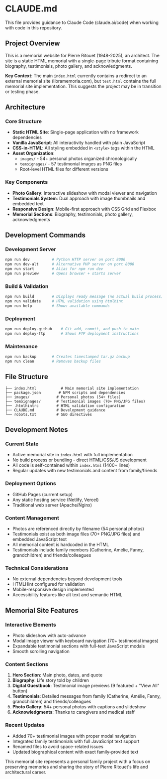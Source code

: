 # CLAUDE.md

This file provides guidance to Claude Code (claude.ai/code) when working with code in this repository.

## Project Overview

This is a memorial website for Pierre Ritouet (1948-2025), an architect. The site is a static HTML memorial with a single-page tribute format containing biography, testimonials, photo gallery, and acknowledgments.

**Key Context**: The main `index.html` currently contains a redirect to an external memorial site (libramemoria.com), but `test.html` contains the full memorial site implementation. This suggests the project may be in transition or testing phase.

## Architecture

### Core Structure
- **Static HTML Site**: Single-page application with no framework dependencies
- **Vanilla JavaScript**: All interactivity handled with plain JavaScript
- **CSS-in-HTML**: All styling embedded in `<style>` tags within the HTML
- **Asset Organization**: 
  - `images/` - 54+ personal photos organized chronologically
  - `temoignages/` - 57 testimonial images as PNG files
  - Root-level HTML files for different versions

### Key Components
- **Photo Gallery**: Interactive slideshow with modal viewer and navigation
- **Testimonials System**: Dual approach with image thumbnails and embedded text
- **Responsive Design**: Mobile-first approach with CSS Grid and Flexbox
- **Memorial Sections**: Biography, testimonials, photo gallery, acknowledgments

## Development Commands

### Development Server
```bash
npm run dev          # Python HTTP server on port 8000
npm run dev-alt      # Alternative PHP server on port 8000  
npm run start        # Alias for npm run dev
npm run preview      # Opens browser + starts server
```

### Build & Validation
```bash
npm run build        # Displays ready message (no actual build process)
npm run validate     # HTML validation using htmlhint
npm run help         # Shows available commands
```

### Deployment
```bash
npm run deploy-github    # Git add, commit, and push to main
npm run deploy-ftp       # Shows FTP deployment instructions
```

### Maintenance
```bash
npm run backup       # Creates timestamped tar.gz backup
npm run clean        # Removes backup files
```

## File Structure

```
├── index.html           # Main memorial site implementation
├── package.json        # NPM scripts and dependencies
├── images/            # Personal photos (54+ files)
├── temoignages/       # Testimonial images (70+ PNG/JPG files)
├── .htmlhintrc        # HTML validation configuration
├── CLAUDE.md          # Development guidance
└── robots.txt         # SEO directives
```

## Development Notes

### Current State
- Active memorial site in `index.html` with full implementation
- No build process or bundling - direct HTML/CSS/JS development
- All code is self-contained within `index.html` (1400+ lines)
- Regular updates with new testimonials and content from family/friends

### Deployment Options
- GitHub Pages (current setup)
- Any static hosting service (Netlify, Vercel)
- Traditional web server (Apache/Nginx)

### Content Management
- Photos are referenced directly by filename (54 personal photos)
- Testimonials exist as both image files (70+ PNG/JPG files) and embedded JavaScript text
- All memorial content is hardcoded in the HTML
- Testimonials include family members (Catherine, Amélie, Fanny, grandchildren) and friends/colleagues

### Technical Considerations
- No external dependencies beyond development tools
- HTMLHint configured for validation
- Mobile-responsive design implemented
- Accessibility features like alt text and semantic HTML

## Memorial Site Features

### Interactive Elements
- Photo slideshow with auto-advance
- Modal image viewer with keyboard navigation (70+ testimonial images)
- Expandable testimonial sections with full-text JavaScript modals
- Smooth scrolling navigation

### Content Sections
1. **Hero Section**: Main photo, dates, and quote
2. **Biography**: Life story told by children
3. **Digital Guestbook**: Testimonial image previews (9 featured + "View All" button)
4. **Testimonials**: Detailed messages from family (Catherine, Amélie, Fanny, grandchildren) and friends/colleagues
5. **Photo Gallery**: 54+ personal photos with captions and slideshow
6. **Acknowledgments**: Thanks to caregivers and medical staff

### Recent Updates
- Added 70+ testimonial images with proper modal navigation
- Integrated family testimonials with full JavaScript text support
- Renamed files to avoid space-related issues
- Updated biographical content with exact family-provided text

This memorial site represents a personal family project with a focus on preserving memories and sharing the story of Pierre Ritouet's life and architectural career.